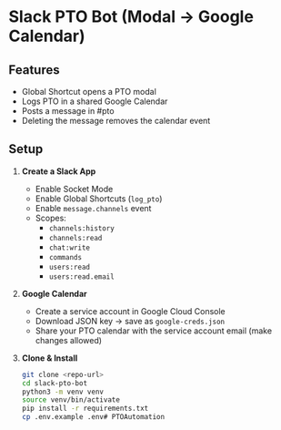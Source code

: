 # Slack PTO Bot (Modal → Google Calendar)

## Features
- Global Shortcut opens a PTO modal
- Logs PTO in a shared Google Calendar
- Posts a message in #pto
- Deleting the message removes the calendar event

## Setup

1. **Create a Slack App**
   - Enable Socket Mode
   - Enable Global Shortcuts (`log_pto`)
   - Enable `message.channels` event
   - Scopes:
     - `channels:history`
     - `channels:read`
     - `chat:write`
     - `commands`
     - `users:read`
     - `users:read.email`

2. **Google Calendar**
   - Create a service account in Google Cloud Console
   - Download JSON key → save as `google-creds.json`
   - Share your PTO calendar with the service account email (make changes allowed)

3. **Clone & Install**
   ```bash
   git clone <repo-url>
   cd slack-pto-bot
   python3 -m venv venv
   source venv/bin/activate
   pip install -r requirements.txt
   cp .env.example .env# PTOAutomation
